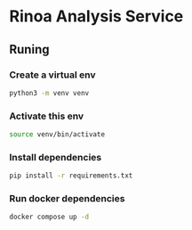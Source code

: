 # Rinoa Analysis Service

## Runing 

### Create a virtual env

```bash
python3 -m venv venv
```


### Activate this env

```bash
source venv/bin/activate
```

### Install dependencies

```bash
pip install -r requirements.txt
```

### Run docker dependencies

```bash
docker compose up -d 
```
